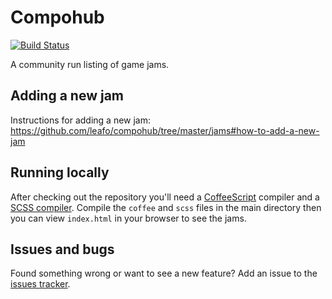 # Compohub

[![Build Status](https://travis-ci.org/leafo/compohub.svg?branch=master)](https://travis-ci.org/leafo/compohub)

A community run listing of game jams.

## Adding a new jam

Instructions for adding a new jam: <https://github.com/leafo/compohub/tree/master/jams#how-to-add-a-new-jam>

## Running locally

After checking out the repository you'll need a
[CoffeeScript](http://coffeescript.org/) compiler and a [SCSS
compiler](http://sass-lang.com/). Compile the `coffee` and `scss` files in the
main directory then you can view `index.html` in your browser to see the jams.

## Issues and bugs

Found something wrong or want to see a new feature? Add an issue to the [issues
tracker](https://github.com/leafo/compohub/issues).

